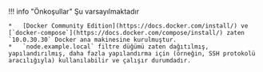!!! info "Önkoşullar"
    Şu varsayılmaktadır
    
    *   [Docker Community Edition](https://docs.docker.com/install/) ve [`docker-compose`](https://docs.docker.com/compose/install/) zaten `10.0.30.30` Docker ana makinesine kurulmuştur.
    *   `node.example.local` filtre düğümü zaten dağıtılmış, yapılandırılmış, daha fazla yapılandırma için (örneğin, SSH protokolü aracılığıyla) kullanılabilir ve çalışır durumdadır.